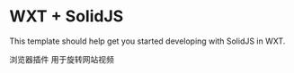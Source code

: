 # WXT + SolidJS

This template should help get you started developing with SolidJS in WXT.

浏览器插件 
用于旋转网站视频